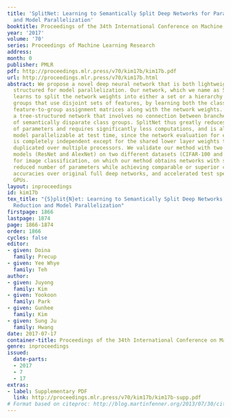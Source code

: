 ```yaml
---
title: 'SplitNet: Learning to Semantically Split Deep Networks for Parameter Reduction
  and Model Parallelization'
booktitle: Proceedings of the 34th International Conference on Machine Learning
year: '2017'
volume: '70'
series: Proceedings of Machine Learning Research
address: 
month: 0
publisher: PMLR
pdf: http://proceedings.mlr.press/v70/kim17b/kim17b.pdf
url: http://proceedings.mlr.press/v70/kim17b.html
abstract: We propose a novel deep neural network that is both lightweight and effectively
  structured for model parallelization. Our network, which we name as SplitNet, automatically
  learns to split the network weights into either a set or a hierarchy of multiple
  groups that use disjoint sets of features, by learning both the class-to-group and
  feature-to-group assignment matrices along with the network weights. This produces
  a tree-structured network that involves no connection between branched subtrees
  of semantically disparate class groups. SplitNet thus greatly reduces the number
  of parameters and requires significantly less computations, and is also embarrassingly
  model parallelizable at test time, since the network evaluation for each subnetwork
  is completely independent except for the shared lower layer weights that can be
  duplicated over multiple processors. We validate our method with two deep network
  models (ResNet and AlexNet) on two different datasets (CIFAR-100 and ILSVRC 2012)
  for image classification, on which our method obtains networks with significantly
  reduced number of parameters while achieving comparable or superior classification
  accuracies over original full deep networks, and accelerated test speed with multiple
  GPUs.
layout: inproceedings
id: kim17b
tex_title: "{S}plit{N}et: Learning to Semantically Split Deep Networks for Parameter
  Reduction and Model Parallelization"
firstpage: 1866
lastpage: 1874
page: 1866-1874
order: 1866
cycles: false
editor:
- given: Doina
  family: Precup
- given: Yee Whye
  family: Teh
author:
- given: Juyong
  family: Kim
- given: Yookoon
  family: Park
- given: Gunhee
  family: Kim
- given: Sung Ju
  family: Hwang
date: 2017-07-17
container-title: Proceedings of the 34th International Conference on Machine Learning
genre: inproceedings
issued:
  date-parts:
  - 2017
  - 7
  - 17
extras:
- label: Supplementary PDF
  link: http://proceedings.mlr.press/v70/kim17b/kim17b-supp.pdf
# Format based on citeproc: http://blog.martinfenner.org/2013/07/30/citeproc-yaml-for-bibliographies/
---
```

